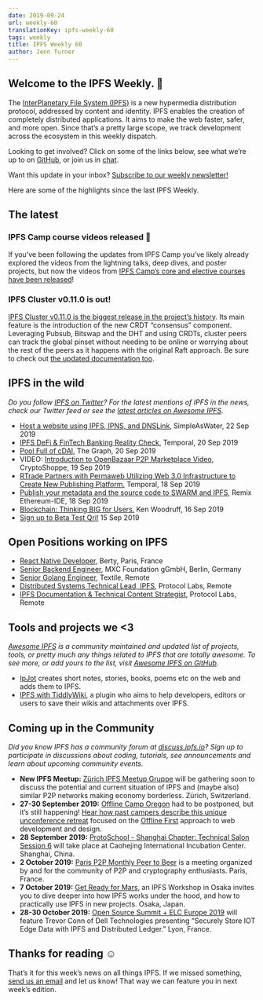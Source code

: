 ```yaml
---
date: 2019-09-24
url: weekly-60
translationKey: ipfs-weekly-60
tags: weekly
title: IPFS Weekly 60
author: Jenn Turner
---
```


## Welcome to the IPFS Weekly. 👋

The [InterPlanetary File System (IPFS)](https://ipfs.io/) is a new hypermedia distribution protocol, addressed by content and identity. IPFS enables the creation of completely distributed applications. It aims to make the web faster, safer, and more open. Since that’s a pretty large scope, we track development across the ecosystem in this weekly dispatch.

Looking to get involved? Click on some of the links below, see what we’re up to on [GitHub](https://github.com/ipfs), or join us in [chat](https://riot.im/app/#/room/#ipfs:matrix.org).
 
Want this update in your inbox? [Subscribe to our weekly newsletter!](http://eepurl.com/gL2Pi5)

Here are some of the highlights since the last IPFS Weekly.


## The latest

### IPFS Camp course videos released 🍿

If you’ve been following the updates from IPFS Camp you’ve likely already explored the videos from the lightning talks, deep dives, and poster projects, but now the videos from [IPFS Camp’s core and elective courses have been released](https://blog.ipfs.io/2019-09-18-ipfs-camp-course-videos/)!

### IPFS Cluster v0.11.0 is out!

[IPFS Cluster v0.11.0 is the biggest release in the project’s history](https://github.com/ipfs/ipfs-cluster/blob/master/CHANGELOG.md). Its main feature is the introduction of the new CRDT “consensus” component. Leveraging Pubsub, Bitswap and the DHT and using CRDTs, cluster peers can track the global pinset without needing to be online or worrying about the rest of the peers as it happens with the original Raft approach. Be sure to check out [the updated documentation too](https://cluster.ipfs.io/documentation/).


## IPFS in the wild
*Do you follow [IPFS on Twitter](https://twitter.com/IPFSbot)? For the latest mentions of IPFS in the news, check our Twitter feed or see the [latest articles on Awesome IPFS](https://awesome.ipfs.io/articles/).* 

+ [Host a website using IPFS, IPNS, and DNSLink](https://simpleaswater.com/ipfs/tutorials/hosting_website_on_ipfs_ipns_dnslink), SimpleAsWater, 22 Sep 2019
+ [IPFS DeFi & FinTech Banking Reality Check](https://medium.com/temporal-cloud/ipfs-defi-fintech-banking-reality-check-b87811d27cec), Temporal, 20 Sep 2019
+ [Pool Full of cDAI](https://medium.com/graphprotocol/pool-full-of-cdai-6b0d9ba0cf35), The Graph, 20 Sep 2019
+ VIDEO: [Introduction to OpenBazaar P2P Marketplace Video](https://www.youtube.com/watch?v=kcHDu0EjGF0), CryptoShoppe, 19 Sep 2019
+ [RTrade Partners with Permaweb Utilizing Web 3.0 Infrastructure to Create New Publishing Platform.](https://medium.com/temporal-cloud/rtrade-partners-with-permaweb-utilizing-web-3-0-infrastructure-to-create-new-publishing-platform-e1e09d333ab7) Temporal, 18 Sep 2019
+ [Publish your metadata and the source code to SWARM and IPFS](https://medium.com/remix-ide/publish-your-metadata-and-sourcecode-to-swarm-and-ipfs-bf3fcd179cd6), Remix Ethereum-IDE, 18 Sep 2019
+ [Blockchain: Thinking BIG for Users.](https://medium.com/realitems/blockchain-thinking-big-for-users-ef91b4399793) Ken Woodruff, 16 Sep 2019
+ [Sign up to Beta Test Qri!](https://qri.io/beta/) 15 Sep 2019


## Open Positions working on IPFS

+ [React Native Developer](https://berty.tech/jobs/react-native-developer/), Berty, Paris, France
+ [Senior Backend Engineer](https://www.golangprojects.com/golang-go-job-dcr-Senior-Backend-Engineer-Berlin-MXC-Foundation-gGmbH.html), MXC Foundation gGmbH, Berlin, Germany
+ [Senior Golang Engineer](https://www.golangprojects.com/golang-go-job-def-Senior-Golang-Engineer-Remote-Textile.html), Textile, Remote
+ [Distributed Systems Technical Lead, IPFS](https://jobs.lever.co/protocol/9283f9b0-de64-4e1f-a221-5d02b0202198), Protocol Labs, Remote
+ [IPFS Documentation & Technical Content Strategist](https://jobs.lever.co/protocol/e7db2c84-afd7-44a4-9a27-449c751d8289), Protocol Labs, Remote


## Tools and projects we <3
*[Awesome IPFS](https://awesome.ipfs.io/) is a community maintained and updated list of projects, tools, or pretty much any things related to IPFS that are totally awesome. To see more, or add yours to the list, visit [Awesome IPFS on GitHub](https://github.com/ipfs/awesome-ipfs).* 

+ [IpJot](https://ipjot.herokuapp.com/) creates short notes, stories, books, poems etc on the web and adds them to IPFS.
+ [IPFS with TiddlyWiki](https://github.com/xmaysonnave/tiddlywiki-ipfs),  a plugin who aims to help developers, editors or users to save their wikis and attachments over IPFS.


## Coming up in the Community
*Did you know IPFS has a community forum at [discuss.ipfs.io](https://discuss.ipfs.io/)? Sign up to participate in discussions about coding, tutorials, see announcements and learn about upcoming community events.*


+ **New IPFS Meetup:** [Zürich IPFS Meetup Gruppe](https://www.meetup.com/Zurich-IPFS-Meetup-Gruppe/) will be gathering soon to discuss the potential and current situation of IPFS and (maybe also) similar P2P networks making economy borderless. Zürich, Switzerland.
+ **27-30 September 2019:** [Offline Camp Oregon](http://offlinefirst.org/camp) had to be postponed, but it’s still happening! [Hear how past campers describe this unique unconference retreat](https://youtu.be/FNtpPW_7H1k) focused on the [Offline First](http://offlinefirst.org/) approach to web development and design.
+ **28 September 2019:** [ProtoSchool - Shanghai Chapter: Technical Salon Session 6](https://www.meetup.com/Shanghai-Decentralized-Systems-Meetup-Group/events/264683729/) will take place at Caohejing International Incubation Center. Shanghai, China.
+ **2 October 2019:** [Paris P2P Monthly Peer to Beer](https://p2p.paris/en/event/monthly-2/) is a meeting organized by and for the community of P2P and cryptography enthusiasts. Paris, France.
+ **7 October 2019:** [Get Ready for Mars](https://www.eventbrite.com/e/ipfs-workshop-in-osaka-tickets-73598149045), an IPFS Workshop in Osaka invites you to dive deeper into how IPFS works under the hood, and how to practically use IPFS in new projects. Osaka, Japan.
+ **28-30 October 2019:** [Open Source Summit + ELC Europe 2019](https://osseu19.sched.com/event/TLD8) will feature Trevor Conn of Dell Technologies presenting “Securely Store IOT Edge Data with IPFS and Distributed Ledger.” Lyon, France.


## Thanks for reading ☺️

That’s it for this week’s news on all things IPFS. If we missed something, [send us an email](mailto:newsletter@ipfs.io) and let us know! That way we can feature you in next week’s edition. 
